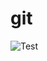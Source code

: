 # git

![Test](https://viewer.diagrams.net/?tags=%7B%7D&highlight=0000ff&edit=_blank&layers=1&nav=1#R1V1bc6M4Fv41qUk%2FmNIFCXhM3J3Zh%2Bnareqp2qp5IzaxmWDjAZI4%2B%2BtXEhcjIcTFwdiZnjiW0OGc7zs6OkgC7vByd%2Fw98Q%2Fbn%2FE6iO4QWB%2Fv8Pc7hBAgmH3wks%2B8BNo2yEs2Sbguyk4Fv8L%2FBUVhedhbuA5S6cAsjqMsPMiFq3i%2FD1aZVOYnSfwhH%2FYSR%2FJZD%2F4maBT8WvlRs%2FS%2F4Trb5qUuAafyfwXhZlueGYKiZueXBxcF6dZfxx%2B1IvzjDi%2BTOM7yv3bHZRBx9Epc8nZPLbWVYkmwz%2Fo0SMI%2F3eNfq2wNsL1YPiBv635foFzKux%2B9FQbfIRoxeY%2Fp%2B4ZXhMHHY5zTSf9547o%2BLqBLLeRgGzuEHbKAHvsNAbVrhdhzLejarm17DnAAhqfmgpjQX0T%2BM1MwWD9%2FStJXWz%2FJFlmYRcFiFyQ7P1wvcl3yGuYNK7miJjiJC97KsnAnH3DcRftUOmKbZYc7%2FMBxQ08fHx%2FWB7bihLV6QoBz%2BaSe46Nyg7JQtr12aAF9WdKiNd0UnwJ3YXmzbSssbXKY5oUouZzj1ybehG1Dei5ILk6zz%2FoZsUzgnfP4Eu%2BzxYu%2FC6NPAXopP0uC57fVNsh4z0nr512%2BB8na3%2FvsL%2B42zKOXqb9PF2mQhC%2FsCCExFXHjAdLDkReFzPG5dMx%2BuBDne0MXK2DBIVmELG5wtaoWhLCwhcyNsuCY6RulWRK%2FBr0krTfBItuGq9d9kKaLfcxqIyY0l7AonOwBCYP6SBB%2FNQVgi3SIOPhZFiT7RRpHzCkqAWufBawk8TlPoJcA3iJokdBOgyQhZp8tElqR3PnJa5BIfOQ%2FCh9VoUGKtUriNK0U6NGQ%2F76QW2v1XsW7XZgtGHNo2Vq7Szfa6ufE36%2B2eSQ%2BARjx4WyTBJ88LsRRnChlsrG%2FyTb%2B1tO0qv27n9wvqqBTq%2FvWZnJdayDx%2FiJ%2BzFABhV0XPWNKpahRFZkQ3zJEBCqSwG0a3VMgwAYiFSD539hyELE9AD3KhkLy7XS%2BAS206mhgMOsvsqJWFDoRh6dTPUc%2BCzlGmKByniBYrQCQ0K6KeqEtCUw2z%2FcFdCWCFFh1dA1HtKMJJTTN%2Bgk0W63sRBMNQhMp53l58X0FzaqoF5pIRdN2LbcIeNiWcbOpRUDxAxWIhzRrxx0pndlkicC9FY9O3PHguIEbo4LniTb1Yaco6oU9VrGXocrhc7CFiFwEFOyHNGvHHisDqMkSgX0rHp3Y24N83lbDK3Q10dLmVyQ2AZ7LLj2aAbZ3m17M2X2YA%2F3ZAr0YqsF2vkmCwvHQdnJMBnFMGoqQERz3bdOLYzKAY6m39ee70ayde6Jwf5apgvvxkHdyTwdxT1VFMBjOfe82vbinLTmGlkt9stF6aDvHVOb4PJMEx%2BOh7eTYGcSxoyoynOGv5NcZwK8x7RnUrp15R2b%2BbN7Hwm1gvTmxANsur4dcuxfMVBeg9YtepMzlcCAR7CNp8fy66ZLGE741q3mMD%2F4qzMQsh0XapGf%2BRq8kUMRC9l97BlqJKTWs2v1Y%2Flg%2BPdUh5bwhu2COnohz%2BxLHT7bl86HKzEgHgqx0Eyi5XaWdRmGTrCR4D5J0iDR19qpvl16E%2B72YBDpLbdF7mq7unhSLwn2w8vmEcRK%2F7dcn2ft4HxRieV3MJwi10xpfND8k9K%2FmYpV517x8o5m0bZSJifXIT%2BVJ8QLe57coCrLUOA08TKLw%2FuEC5QJOgvYkRaxCIP8DSJPxn0g6Vq48ypUeUNpCU1tDZcO6XHe5OOELVwhkTOn0JU52kjhRGvlZcC8WWngIWHh8BqOuwva0BFWWItyxakGARW1Akbxk8aks9VhytbISRKlORiILseXKo6GyjdI%2FuNs8vnLXKua7TBjnePbxypr0dombPtw4JyQERRCoHDXPno8opbcuuiwTyw5qWXrw91rhPJK1Myd78FomDAY7ddGMRS12ppW8uHZIAhaO3oOmyockXtcXonItmwtUGot0EUBX1jcIyCuPn2o%2FPyMKqI0vHQbchouNCQOYWBi58KwwQKBOxvRhABoxniMM0BMS4hK%2FEan7RQGDYTcUBf7xryQGIFMMEJNeo4NAo%2FWlowB0viQM2Pj8bIB482QDyAjyLGHAk7IBSEfGAYNlNxQH1sH7lQQCuRcogQA55wSCRutLBwJEvyQQQIi1e5mGhQKIPK2U6YMBNgI9RzCAuIaFYIqMDAcG224oHCy%2F%2F%2BffT38yF%2BFLxZOGhcHTE8WO0VaUD3xTp659PnNUbDmVLznkjXY%2FxTzsnVgEAn%2BUX3jsAA%2FcNUDxq74uKH1gfoRXtqblN4PP50qPMQQNNgTSgZaI%2FClvD6vvkxgDBhvD%2F29U0OLbJDp2eQ7Vkw8aVWL%2F9IyOAVu5BZpqRGemnmopBo0qDKdkH3eoiWFTF0QGdDjR40Sikkug1fdZYNfZU8AuV9nzwk5bYQOaantmVG09dKBRRWZF1W6HDWiqycSodqlLNNAN6XsEX9aerghdC7lqCAaaajrx4NwJv%2BoO3ul7PwJojbJLWNQ1lJ9GaGXABs1KOm2aNxR8ag8GnyrgT2tQV4jUdeYCebnKmTVENnAf7PSO4vTT2tMFu6PHFjSr5k2ylSxbTrPlSnfePJsqiTSV82y12h2dZ3%2F91oFVmKwi%2FaRdLiI3gR9Q3LchTRXJcxJy5UqesVAqj4amDaNLLcfqXqkPR6vvGfWnk%2BtfmYBGm6AukqgcTEaCZVmTO9BkDOTKT%2B5BaGL0L%2BJC6CL9oNknJnIqPBknkFOyTAI%2F4we%2BJPGOfeTbNUB5o8tYk9QlENWoKXuKdUl67MnoQdyOn%2F5rUJlwn36bnhr74t3nknSRyejCgi6xY3ZAL%2FLOYIpMxpS0%2F3esafQqTbPrtmQx%2ByWWpHsMSkaqOsYkOpnbKVSNN89I12zmkYY9fCdRjzTIyFZHHn2pfjXaOCNXcxlHG9ZIocIU0I1kGc1xLtWxzrDOyNZM1o34N%2Bm47MyddWiNneo6y70mXusGT3ZR5o7i98vvKem3SQdauLxLjifcSZyJcpuo92i3nqfYsKXZdCXvZNJsvpTqFYyxcaeVKxNgxEjcdWYiRLc7Kt9%2F0yHZoD8yaa%2FvEqCmUt%2FtP19CcnkLtDcDzcDMM7l6oiE06a8PBWBGsmF1M7Q7A92emW4Irp5v1l1MBrR27Uk5pxZGGCLbK36c8m5sy%2Fb4Bszyjmyk9QhyVpSHbodDQMdC0DXuq%2B2I9pDfaeM1tthfo3eYzcAaM3IFxFTeNXpHlQOMHB2%2BxD06Rgk%2Bv3sb%2FmEeLfj0k9FBrjSCIHLmmPIlTtIxtqDbCSLGIQZ1RZE5swt8tVcM%2BAZSC6P%2BHZlF%2Fd803BNkQUI87JRBonqkCiGExQ6idYgyNCBnqtDAfJJAYr6HD7ld3mFbyG6GmGv0Es9sCNUZkqtgWAWdKFw4FhtKqsGDDR9lysnK9Q5jnxdBOt0FQcvsKl1xxPOsm3ATkxE2S5j0LtJcU57GM2yGYvHMKBtbLta6wvSxo5FYDgsbNnCtG8gnjBHDhsDS5RIta%2FJzTVFda15BbjyvaNkl0GcifRpXwJ5FXSePTnkGwdJdke9qHWPyGOG4Fn%2BTw1npBUH8qUNu477ga3QWY7AgCOkMyVXQ7J2YaPBgV0AsUngEV48cwS7TyytU45mG1lvouZOfnd7isgGBYuqcebFKKLFc6kLNgyWu0WeMF6yEOi225Fq07OOYyHWA5ZFacGEXL7gtttAzF0a6nQVZXZGla%2BqLQtfybiKwdCyUsAjZtCPXQL93ZCL%2FYKMN5Be51eWIZWNSmxnTeooz8UULjxZdl7gdeQql%2BGaucM12kPYL3LadK%2FMkrc55CysTJq3O9a%2BrGp2gZQvN0J0g87iFe%2BaKypTr7e71X82Yx5GW7UYjtgnN5BznLqVMuTzv3kDYMKaiLVuzxu0jG%2BwgujL5EcY2CHeHOOEIvCXR%2FUlX%2Frq%2BtHpf32q9%2Fzu1VlH8tn6J%2FCTgz4Vmxf7f%2FlE8Ves5ZR%2Fi4cv%2BR5DGO3aCJ2JBNnDyximv9aPI2oV7S3wrz%2FJNVlb7eOW78tWARal4x6M4kAONBBb48WMbZsGv4ulIHwl%2FdDSzgT8z6Tusmr0HCTs8b6d5ryOs3ha5O%2F4eMCuy5LNiFJUv1PyUv54cHomN9UjuJcjGRaFfvCFzU0k%2BvUSS%2FVG8R7L8enpfpairvfYT%2F%2Fg%2F)
